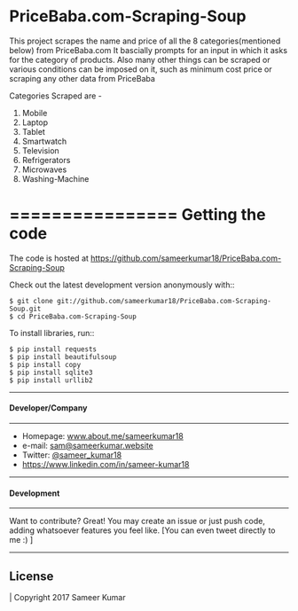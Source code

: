# PriceBaba.com-Scraping-Soup

This project scrapes the name and price of all the 8 categories(mentioned below) from PriceBaba.com 
It bascially prompts for an input in which it asks for the category of products.
Also many other things can be scraped or various conditions can be imposed on it, such as minimum cost price or scraping any other data from PriceBaba

Categories Scraped are - 
1. Mobile
2. Laptop
3. Tablet
4. Smartwatch
5. Television
6. Refrigerators
7. Microwaves
8. Washing-Machine



================
Getting the code
================


The code is hosted at https://github.com/sameerkumar18/PriceBaba.com-Scraping-Soup

Check out the latest development version anonymously with::

    $ git clone git://github.com/sameerkumar18/PriceBaba.com-Scraping-Soup.git
    $ cd PriceBaba.com-Scraping-Soup

To install libraries, run::

	$ pip install requests  
  	$ pip install beautifulsoup 
	$ pip install copy 
	$ pip install sqlite3 
	$ pip install urllib2

-------
#### Developer/Company
-------

* Homepage: www.about.me/sameerkumar18
* e-mail: sam@sameerkumar.website
* Twitter: [@sameer_kumar18](https://twitter.com/sameer_kumar18 "sameer_kumar18 on twitter")
* https://www.linkedin.com/in/sameer-kumar18

-------
#### Development
-------
Want to contribute? Great!
You may create an issue or just push code, adding whatsoever features you feel like. [You can even tweet directly to me :) ]

-------
License
-------

| Copyright 2017 Sameer Kumar
